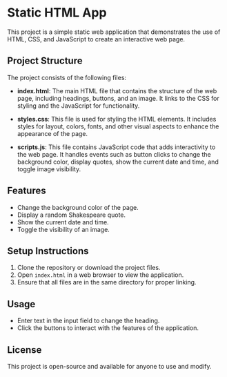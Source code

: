 # Static HTML App

This project is a simple static web application that demonstrates the use of HTML, CSS, and JavaScript to create an interactive web page. 

## Project Structure

The project consists of the following files:

- **index.html**: The main HTML file that contains the structure of the web page, including headings, buttons, and an image. It links to the CSS for styling and the JavaScript for functionality.
  
- **styles.css**: This file is used for styling the HTML elements. It includes styles for layout, colors, fonts, and other visual aspects to enhance the appearance of the page.
  
- **scripts.js**: This file contains JavaScript code that adds interactivity to the web page. It handles events such as button clicks to change the background color, display quotes, show the current date and time, and toggle image visibility.

## Features

- Change the background color of the page.
- Display a random Shakespeare quote.
- Show the current date and time.
- Toggle the visibility of an image.

## Setup Instructions

1. Clone the repository or download the project files.
2. Open `index.html` in a web browser to view the application.
3. Ensure that all files are in the same directory for proper linking.

## Usage

- Enter text in the input field to change the heading.
- Click the buttons to interact with the features of the application. 

## License

This project is open-source and available for anyone to use and modify.